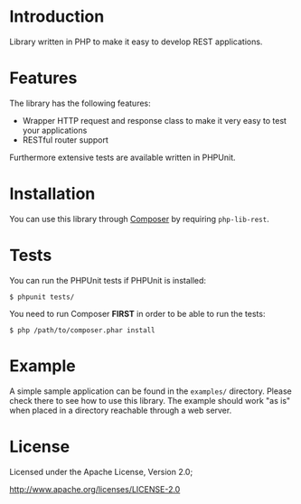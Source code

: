 # Introduction
Library written in PHP to make it easy to develop REST applications. 

# Features
The library has the following features:
* Wrapper HTTP request and response class to make it very easy to test your
  applications
* RESTful router support

Furthermore extensive tests are available written in PHPUnit.

# Installation
You can use this library through [Composer](http://getcomposer.org/) by 
requiring `php-lib-rest`. 

# Tests
You can run the PHPUnit tests if PHPUnit is installed:

    $ phpunit tests/

You need to run Composer **FIRST** in order to be able to run the tests:

    $ php /path/to/composer.phar install
        
# Example
A simple sample application can be found in the `examples/` directory. 
Please check there to see how to use this library. The example should work
"as is" when placed in a directory reachable through a web server.

# License
Licensed under the Apache License, Version 2.0;

   http://www.apache.org/licenses/LICENSE-2.0
